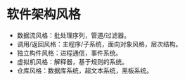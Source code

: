 # 软件架构风格

- 数据流风格：批处理序列，管道/过滤器。
- 调用/返回风格：主程序/子系统，面向对象风格，层次结构。
- 独立构件风格：进程通信，事件系统。
- 虚拟机风格：解释器，基于规则的系统。
- 仓库风格：数据库系统，超文本系统，黑板系统。
